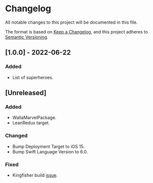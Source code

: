 # Changelog

All notable changes to this project will be documented in this file.

The format is based on [Keep a Changelog](https://keepachangelog.com/en/1.1.0/),
and this project adheres to [Semantic Versioning](https://semver.org/spec/v2.0.0.html).

## [1.0.0] - 2022-06-22

### Added

- List of superheroes.

## [Unreleased]

### Added

- WallaMarvelPackage.
- LeanRedux target.

### Changed

- Bump Deployment Target to iOS 15.
- Bump Swift Language Version to 6.0.

### Fixed

- Kingfisher build [issue](https://github.com/onevcat/Kingfisher/issues/2052).
